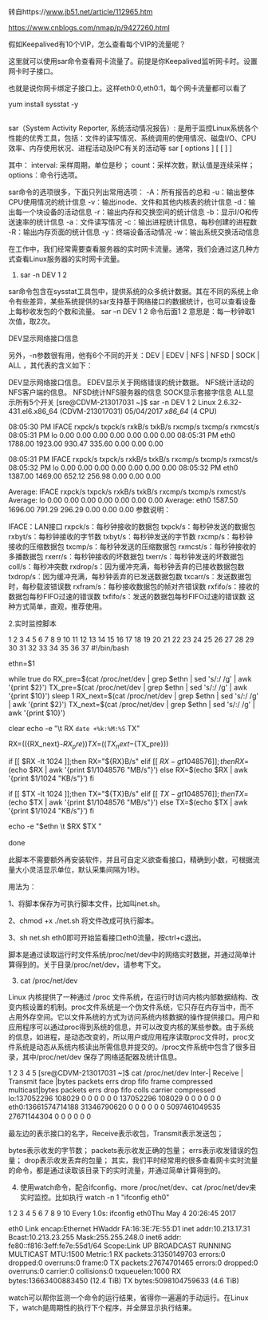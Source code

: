 转自https://www.jb51.net/article/112965.htm

 https://www.cnblogs.com/nmap/p/9427260.html

 假如Keepalived有10个VIP，怎么查看每个VIP的流量呢？

这里就可以使用sar命令查看网卡流量了。前提是你Keepalived监听网卡时。设置网卡时子接口。

也就是说你网卡绑定子接口上。这样eth0:0,eth0:1，每个网卡流量都可以看了

 
 yum install sysstat -y
 ## 
 sar（System Activity Reporter, 系统活动情况报告）: 是用于监控Linux系统各个性能的优秀工具，包括：文件的读写情况、系统调用的使用情况、磁盘I/O、CPU效率、内存使用状况、进程活动及IPC有关的活动等
 sar [ options ] [ <interval> [ <count> ] ]

 其中：
interval: 采样周期，单位是秒；
count：采样次数，默认值是连续采样；
options：命令行选项。

sar命令的选项很多，下面只列出常用选项：
-A：所有报告的总和
-u：输出整体CPU使用情况的统计信息
-v：输出inode、文件和其他内核表的统计信息
-d：输出每一个块设备的活动信息
-r：输出内存和交换空间的统计信息
-b：显示I/O和传送速率的统计信息
-a：文件读写情况
-c：输出进程统计信息，每秒创建的进程数
-R：输出内存页面的统计信息
-y：终端设备活动情况
-w：输出系统交换活动信息



在工作中，我们经常需要查看服务器的实时网卡流量。通常，我们会通过这几种方式查看Linux服务器的实时网卡流量。

1. sar -n DEV 1 2

sar命令包含在sysstat工具包中，提供系统的众多统计数据。其在不同的系统上命令有些差异，某些系统提供的sar支持基于网络接口的数据统计，也可以查看设备上每秒收发包的个数和流量。
sar –n DEV 1 2
命令后面1 2 意思是：每一秒钟取1次值，取2次。

DEV显示网络接口信息

另外，-n参数很有用，他有6个不同的开关：DEV | EDEV | NFS | NFSD | SOCK | ALL ，其代表的含义如下：

DEV显示网络接口信息。
EDEV显示关于网络错误的统计数据。
NFS统计活动的NFS客户端的信息。
NFSD统计NFS服务器的信息
SOCK显示套接字信息
ALL显示所有5个开关
[sre@CDVM-213017031 ~]$ sar -n DEV 1 2
Linux 2.6.32-431.el6.x86_64 (CDVM-213017031)  05/04/2017  _x86_64_ (4 CPU)
 
08:05:30 PM  IFACE rxpck/s txpck/s rxkB/s txkB/s rxcmp/s txcmp/s rxmcst/s
08:05:31 PM  lo  0.00  0.00  0.00  0.00  0.00  0.00  0.00
08:05:31 PM  eth0 1788.00 1923.00 930.47 335.60  0.00  0.00  0.00
 
08:05:31 PM  IFACE rxpck/s txpck/s rxkB/s txkB/s rxcmp/s txcmp/s rxmcst/s
08:05:32 PM  lo  0.00  0.00  0.00  0.00  0.00  0.00  0.00
08:05:32 PM  eth0 1387.00 1469.00 652.12 256.98  0.00  0.00  0.00
 
Average:  IFACE rxpck/s txpck/s rxkB/s txkB/s rxcmp/s txcmp/s rxmcst/s
Average:   lo  0.00  0.00  0.00  0.00  0.00  0.00  0.00
Average:   eth0 1587.50 1696.00 791.29 296.29  0.00  0.00  0.00
参数说明：

IFACE：LAN接口
rxpck/s：每秒钟接收的数据包
txpck/s：每秒钟发送的数据包
rxbyt/s：每秒钟接收的字节数
txbyt/s：每秒钟发送的字节数
rxcmp/s：每秒钟接收的压缩数据包
txcmp/s：每秒钟发送的压缩数据包
rxmcst/s：每秒钟接收的多播数据包
rxerr/s：每秒钟接收的坏数据包
txerr/s：每秒钟发送的坏数据包
coll/s：每秒冲突数
rxdrop/s：因为缓冲充满，每秒钟丢弃的已接收数据包数
txdrop/s：因为缓冲充满，每秒钟丢弃的已发送数据包数
txcarr/s：发送数据包时，每秒载波错误数
rxfram/s：每秒接收数据包的帧对齐错误数
rxfifo/s：接收的数据包每秒FIFO过速的错误数
txfifo/s：发送的数据包每秒FIFO过速的错误数
这种方式简单，直观，推荐使用。

 

2.实时监控脚本

1
2
3
4
5
6
7
8
9
10
11
12
13
14
15
16
17
18
19
20
21
22
23
24
25
26
27
28
29
30
31
32
33
34
35
36
37
#!/bin/bash
 
ethn=$1
 
while true
do
 RX_pre=$(cat /proc/net/dev | grep $ethn | sed 's/:/ /g' | awk '{print $2}')
 TX_pre=$(cat /proc/net/dev | grep $ethn | sed 's/:/ /g' | awk '{print $10}')
 sleep 1
 RX_next=$(cat /proc/net/dev | grep $ethn | sed 's/:/ /g' | awk '{print $2}')
 TX_next=$(cat /proc/net/dev | grep $ethn | sed 's/:/ /g' | awk '{print $10}')
 
 clear
 echo -e "\t RX `date +%k:%M:%S` TX"
 
 RX=$((${RX_next}-${RX_pre}))
 TX=$((${TX_next}-${TX_pre}))
 
 if [[ $RX -lt 1024 ]];then
 RX="${RX}B/s"
 elif [[ $RX -gt 1048576 ]];then
 RX=$(echo $RX | awk '{print $1/1048576 "MB/s"}')
 else
 RX=$(echo $RX | awk '{print $1/1024 "KB/s"}')
 fi
 
 if [[ $TX -lt 1024 ]];then
 TX="${TX}B/s"
 elif [[ $TX -gt 1048576 ]];then
 TX=$(echo $TX | awk '{print $1/1048576 "MB/s"}')
 else
 TX=$(echo $TX | awk '{print $1/1024 "KB/s"}')
 fi
 
 echo -e "$ethn \t $RX $TX "
 
done
　　

 

此脚本不需要额外再安装软件，并且可自定义欲查看接口，精确到小数，可根据流量大小灵活显示单位，默认采集间隔为1秒。

用法为：

1、将脚本保存为可执行脚本文件，比如叫net.sh。

2、chmod +x ./net.sh 将文件改成可执行脚本。

3、sh net.sh eth0即可开始监看接口eth0流量，按ctrl+c退出。

脚本是通过读取运行时文件系统/proc/net/dev中的网络实时数据，并通过简单计算得到的。关于目录/proc/net/dev，请参考下文。

3. cat /proc/net/dev

Linux 内核提供了一种通过 /proc 文件系统，在运行时访问内核内部数据结构、改变内核设置的机制。proc文件系统是一个伪文件系统，它只存在内存当中，而不占用外存空间。它以文件系统的方式为访问系统内核数据的操作提供接口。用户和应用程序可以通过proc得到系统的信息，并可以改变内核的某些参数。由于系统的信息，如进程，是动态改变的，所以用户或应用程序读取proc文件时，proc文件系统是动态从系统内核读出所需信息并提交的。/proc文件系统中包含了很多目录，其中/proc/net/dev 保存了网络适配器及统计信息。

1
2
3
4
5
[sre@CDVM-213017031 ~]$ cat /proc/net/dev
Inter-| Receive            | Transmit
 face |bytes packets errs drop fifo frame compressed multicast|bytes packets errs drop fifo colls carrier compressed
 lo:137052296 108029 0 0 0  0   0   0 137052296 108029 0 0 0  0  0   0
 eth0:13661574714188 31346790620 0 0 0  0   0   0 5097461049535 27671144304 0 0 0  0  0   0
　　

最左边的表示接口的名字，Receive表示收包，Transmit表示发送包；

  bytes表示收发的字节数；
  packets表示收发正确的包量；
  errs表示收发错误的包量；
  drop表示收发丢弃的包量；
其实，我们平时经常用的很多查看网卡实时流量的命令，都是通过读取该目录下的实时流量，并通过简单计算得到的。

4. 使用watch命令，配合ifconfig、more /proc/net/dev、cat /proc/net/dev来实时监控。比如执行 watch -n 1 "ifconfig eth0"

1
2
3
4
5
6
7
8
9
10
Every 1.0s: ifconfig eth0Thu May 4 20:26:45 2017
 
eth0  Link encap:Ethernet HWaddr FA:16:3E:7E:55:D1
   inet addr:10.213.17.31 Bcast:10.213.23.255 Mask:255.255.248.0
   inet6 addr: fe80::f816:3eff:fe7e:55d1/64 Scope:Link
   UP BROADCAST RUNNING MULTICAST MTU:1500 Metric:1
   RX packets:31350149703 errors:0 dropped:0 overruns:0 frame:0
   TX packets:27674701465 errors:0 dropped:0 overruns:0 carrier:0
   collisions:0 txqueuelen:1000
   RX bytes:13663400883450 (12.4 TiB) TX bytes:5098104759633 (4.6 TiB)
　　

watch可以帮你监测一个命令的运行结果，省得你一遍遍的手动运行。在Linux下，watch是周期性的执行下个程序，并全屏显示执行结果。